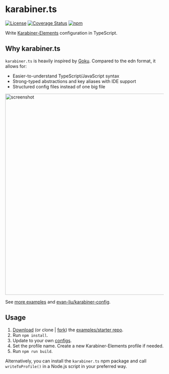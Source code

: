 # karabiner.ts

[![License](https://img.shields.io/npm/l/karabiner.ts.svg)](LICENSE)
[![Coverage Status](https://coveralls.io/repos/github/evan-liu/karabiner.ts/badge.svg)](https://coveralls.io/github/evan-liu/karabiner.ts)
[![npm](https://img.shields.io/npm/v/karabiner.ts.svg)](https://www.npmjs.com/package/karabiner.ts)

Write [Karabiner-Elements](https://github.com/pqrs-org/Karabiner-Elements) configuration in TypeScript.

## Why karabiner.ts

`karabiner.ts` is heavily inspired by [Goku](https://github.com/yqrashawn/GokuRakuJoudo). Compared to the edn format, it allows for:

- Easier-to-understand TypeScript/JavaScript syntax
- Strong-typed abstractions and key aliases with IDE support
- Structured config files instead of one big file

<img src="https://user-images.githubusercontent.com/126383/234157607-a9ea7ddf-c694-437a-8063-a20154996074.png" width="640" alt="screenshot">

See [more examples](https://github.com/evan-liu/karabiner.ts.examples/blob/main/src/index.ts) and [evan-liu/karabiner-config](https://github.com/evan-liu/karabiner-config/blob/main/src/index.ts).

## Usage

1. [Download](https://github.com/evan-liu/karabiner.ts.examples/archive/refs/heads/main.zip) (or clone | [fork](https://github.com/evan-liu/karabiner.ts.examples/fork)) the [examples/starter repo](https://github.com/evan-liu/karabiner.ts.examples).
2. Run `npm install`.
3. Update to your own [configs](https://github.com/evan-liu/karabiner.ts.examples/blob/main/src/index.ts).
4. Set the profile name. Create a new Karabiner-Elements profile if needed.
5. Run `npm run build`.

Alternatively, you can install the `karabiner.ts` npm package and call `writeToProfile()` in a Node.js script in your preferred way.
